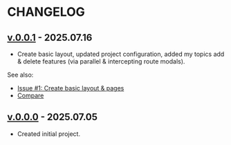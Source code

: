 <!--
 @since 2025.07.05
 @changed 2025.07.16, 23:30
-->

# CHANGELOG

## [v.0.0.1](https://github.com/lilliputten/trainwizzz/releases/tag/v.0.0.1) - 2025.07.16

- Create basic layout, updated project configuration, added my topics add & delete features (via parallel & intercepting route modals).

See also:

- [Issue #1: Create basic layout & pages](https://github.com/lilliputten/trainwizzz/issues/1)
- [Compare](https://github.com/lilliputten/trainwizzz/compare/v.0.0.0...v.0.0.1)

## [v.0.0.0](https://github.com/lilliputten/trainwizzz/releases/tag/v.0.0.0) - 2025.07.05

- Created initial project.

